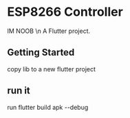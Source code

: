 # ESP8266 Controller
IM NOOB \n
A Flutter project.

## Getting Started
copy lib to a new flutter project
## run it
run flutter build apk --debug
